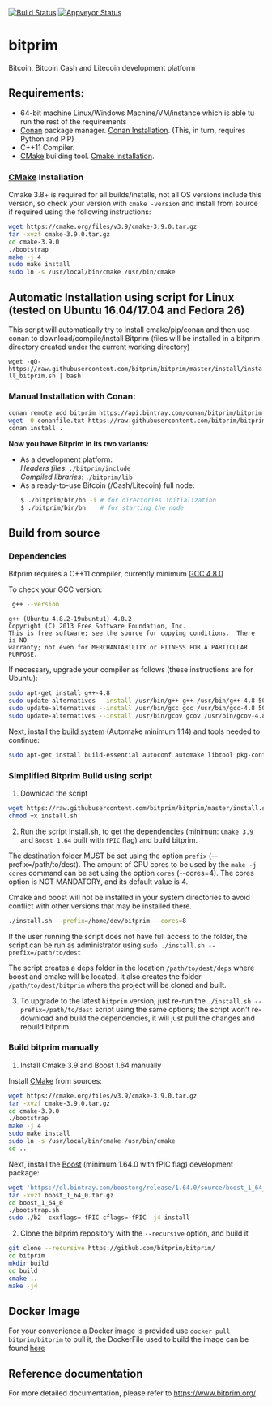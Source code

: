 [![Build Status](https://travis-ci.org/bitprim/bitprim.svg?branch=master)](https://travis-ci.org/bitprim/bitprim) [![Appveyor Status](https://ci.appveyor.com/api/projects/status/github/bitprim/bitprim?branch=master&svg=true)](https://ci.appveyor.com/project/bitprim/bitprim?branch=master) 

<!-- [![Build Status](https://travis-ci.org/bitprim/bitprim.svg?branch=master)](https://travis-ci.org/bitprim/bitprim)  -->

# bitprim
Bitcoin, Bitcoin Cash and Litecoin development platform

## Requirements:

- 64-bit machine Linux/Windows Machine/VM/instance which is able tu run the rest of the requirements
- [Conan](https://www.conan.io/) package manager. [Conan Installation](http://docs.conan.io/en/latest/installation.html#install-with-pip-recommended). (This, in turn, requires Python and PIP)
- C++11 Compiler.
- [CMake](https://cmake.org/) building tool. [Cmake Installation](#cmake).

### [CMake](https://cmake.org/) Installation
Cmake 3.8+ is required for all builds/installs, not all OS versions include this version, so check your version with ```cmake -version``` and install from source if required using the following instructions: 
```sh
wget https://cmake.org/files/v3.9/cmake-3.9.0.tar.gz
tar -xvzf cmake-3.9.0.tar.gz
cd cmake-3.9.0
./bootstrap
make -j 4
sudo make install
sudo ln -s /usr/local/bin/cmake /usr/bin/cmake
```


## Automatic Installation using script for Linux (tested on Ubuntu 16.04/17.04 and Fedora 26)

This script will automatically try to install cmake/pip/conan and then use conan to download/compile/install Bitprim (files will be installed in a bitprim directory created under the current working directory)

```wget -qO- https://raw.githubusercontent.com/bitprim/bitprim/master/install/install_bitprim.sh | bash```


### Manual Installation with Conan:
```sh
conan remote add bitprim https://api.bintray.com/conan/bitprim/bitprim
wget -O conanfile.txt https://raw.githubusercontent.com/bitprim/bitprim/master/install/conanfile.txt
conan install .
```
<b>Now you have Bitprim in its two variants:</b>
- As a development platform:  
    _Headers files_: `./bitprim/include`  
    _Compiled libraries_: `./bitprim/lib`
- As a ready-to-use Bitcoin (/Cash/Litecoin) full node:
    ```sh
    $ ./bitprim/bin/bn -i # for directories initialization 
    $ ./bitprim/bin/bn    # for starting the node
    ```


## Build from source

### Dependencies

Bitprim requires a C++11 compiler, currently minimum [GCC 4.8.0](https://gcc.gnu.org/projects/cxx0x.html)

To check your GCC version:
```sh
 g++ --version
```
```
g++ (Ubuntu 4.8.2-19ubuntu1) 4.8.2
Copyright (C) 2013 Free Software Foundation, Inc.
This is free software; see the source for copying conditions.  There is NO
warranty; not even for MERCHANTABILITY or FITNESS FOR A PARTICULAR PURPOSE.
```
If necessary, upgrade your compiler as follows (these instructions are for Ubuntu):
```sh
sudo apt-get install g++-4.8
sudo update-alternatives --install /usr/bin/g++ g++ /usr/bin/g++-4.8 50
sudo update-alternatives --install /usr/bin/gcc gcc /usr/bin/gcc-4.8 50
sudo update-alternatives --install /usr/bin/gcov gcov /usr/bin/gcov-4.8 50
```

Next, install the [build system](http://wikipedia.org/wiki/GNU_build_system) (Automake minimum 1.14) and tools needed to continue:
```sh
sudo apt-get install build-essential autoconf automake libtool pkg-config git screen curl make g++ unzip
```

### Simplified Bitprim Build using script
1) Download the script 
```sh
wget https://raw.githubusercontent.com/bitprim/bitprim/master/install.sh
chmod +x install.sh
```
2) Run the script install.sh, to get the dependencies (minimun: `Cmake 3.9`  and `Boost 1.64` built with `fPIC` flag) and build bitprim.

The destination folder MUST be set using the option `prefix` (--prefix=/path/to/dest).
The amount of CPU cores to be used by the `make -j cores` command can be set using the option `cores` (--cores=4). The cores option is NOT MANDATORY, and its default value is 4.

Cmake and boost will not be installed in your system directories to avoid conflict with other versions that may be installed there.

```sh
./install.sh --prefix=/home/dev/bitprim --cores=8
```
If the user running the script does not have full access to the folder, the script can be run as administrator using `sudo ./install.sh --prefix=/path/to/dest`

The script creates a deps folder in the location `/path/to/dest/deps` where boost and cmake will be located. It also creates the folder `/path/to/dest/bitprim` where the project will be cloned and built.

3) To upgrade to the latest `bitprim` version, just re-run the `./install.sh --prefix=/path/to/dest` script using the same options; the script won't re-download and build the dependencies, it will just pull the changes and rebuild bitprim.


### Build bitprim manually

1) Install Cmake 3.9 and Boost 1.64 manually

Install [CMake](https://cmake.org/) from sources:
```sh
wget https://cmake.org/files/v3.9/cmake-3.9.0.tar.gz
tar -xvzf cmake-3.9.0.tar.gz
cd cmake-3.9.0
./bootstrap
make -j 4
sudo make install
sudo ln -s /usr/local/bin/cmake /usr/bin/cmake
cd ..
```

Next, install the [Boost](http://www.boost.org) (minimum 1.64.0 with fPIC flag) development package:
```sh
wget 'https://dl.bintray.com/boostorg/release/1.64.0/source/boost_1_64_0.tar.gz'
tar -xvzf boost_1_64_0.tar.gz
cd boost_1_64_0
./bootstrap.sh
sudo ./b2  cxxflags=-fPIC cflags=-fPIC -j4 install
```

2) Clone the bitprim repository with the `--recursive` option, and build it
```sh
git clone --recursive https://github.com/bitprim/bitprim/
cd bitprim
mkdir build 
cd build
cmake ..
make -j4
```

## Docker Image
For your convenience a Docker image is provided use ```docker pull bitprim/bitprim``` to pull it, the DockerFile used to build the image can be found [here](https://github.com/bitprim/bitprim/blob/master/install/Dockerfile)

## Reference documentation ##

For more detailed documentation, please refer to https://www.bitprim.org/
